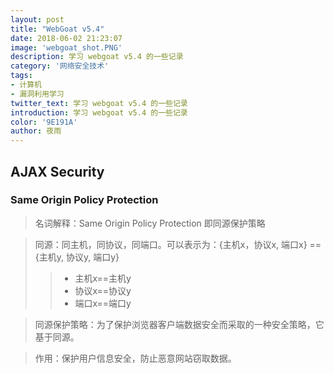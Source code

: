 ```yaml
---
layout: post
title: "WebGoat v5.4"
date: 2018-06-02 21:23:07
image: 'webgoat_shot.PNG'
description: 学习 webgoat v5.4 的一些记录
category: '网络安全技术'
tags:
- 计算机
- 漏洞利用学习
twitter_text: 学习 webgoat v5.4 的一些记录
introduction: 学习 webgoat v5.4 的一些记录
color: '9E191A'
author: 夜雨
---
```


## AJAX Security

### Same Origin Policy Protection
> 名词解释：Same Origin Policy Protection 即同源保护策略

> 同源：同主机，同协议，同端口。可以表示为：{主机x，协议x, 端口x} == {主机y, 协议y, 端口y} 
> > - 主机x==主机y
> > - 协议x==协议y
> > - 端口x==端口y

> 同源保护策略：为了保护浏览器客户端数据安全而采取的一种安全策略，它基于同源。

> 作用：保护用户信息安全，防止恶意网站窃取数据。

